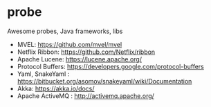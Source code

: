# probe
Awesome probes, Java frameworks, libs 

- MVEL: https://github.com/mvel/mvel
- Netflix Ribbon: https://github.com/Netflix/ribbon
- Apache Lucene: https://lucene.apache.org/
- Protocol Buffers: https://developers.google.com/protocol-buffers
- Yaml, SnakeYaml : https://bitbucket.org/asomov/snakeyaml/wiki/Documentation
- Akka: https://akka.io/docs/
- Apache ActiveMQ : http://activemq.apache.org/